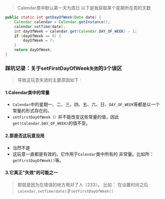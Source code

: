 > Calendar类中默认第一天为周日
>以下是我获取某个星期所在周的天数

```java
public static int getDayOfWeek(Date date) {
    Calendar calendar = Calendar.getInstance();
    calendar.setTime(date);
    int dayOfWeek = calendar.get(Calendar.DAY_OF_WEEK) - 1;
    if (dayOfWeek == 0) {
        dayOfWeek = 7;
    }
    return dayOfWeek;
}
```
### 踩坑记录：关于setFirstDayOfWeek`失效`的3个误区
> 导致这玩意失效的主要原因如下：
#### 1.Calendar类中的常量
- `Calendar`中的星期一、二、三、四、五、六、日、`DAY_OF_WEEK`等都是以一个常量的形式存在的。
- `setFirstDayOfWeek（）`并不能改变这些常量的值，因此`get(Calendar.DAY_OF_WEEK)`的值不变。
#### 2.那是否这玩意没用
- 当然不是
- 这玩意一直都是有效的。它作用于`Calendar`类中所有的 非常量。比如所：`getFirstDayOfWeek()`等。
#### 3.它真正"失效"的可能之一
> 那就是因为在错误的地方用对了人（233）。
> 比如：
> 在设置时间之后 `calendar.setTime(date)`才`setFirstDayOfWeek()`
> 

